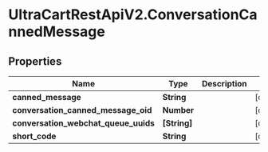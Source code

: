 # UltraCartRestApiV2.ConversationCannedMessage

## Properties
Name | Type | Description | Notes
------------ | ------------- | ------------- | -------------
**canned_message** | **String** |  | [optional] 
**conversation_canned_message_oid** | **Number** |  | [optional] 
**conversation_webchat_queue_uuids** | **[String]** |  | [optional] 
**short_code** | **String** |  | [optional] 



